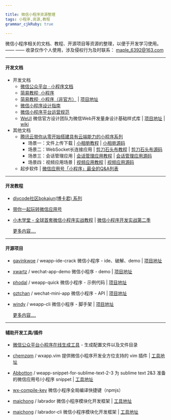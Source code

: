 ```yaml
---

title: 微信小程序资源整理
tags: 小程序,资源,教程
grammar_cjkRuby: true

---
```



微信小程序相关的文档、教程、开源项目等资源的整理，以便于开发学习使用。 —— —— 收录仅作个人使用，涉及侵权行为及时联系： maple_6392@163.com

---------
#### **开发文档**
- 开发文档
  - [微信公众平台 · 小程序文档][1] 
  - [简易教程· 小程序][2]
  - [简易教程· 小程序（非官方）][3] | [项目地址][4]
  - [微信小程序设计指南][5]
  - [微信小程序平台运营规范][6]
  - [WeUI][7] 微信官方设计团队为微信Web开发量身设计基础样式库 | [项目地址][8] | [wiki][9]
- 其他文档
  - [腾讯云带你从零开始搭建具有云端能力的小程序系列][10] 
    - 场景一：文件上传下载 | [小相册教程][11]  | [小相册源码][12]
    - 场景二：WebSocket长连接应用 | [剪刀石头布教程][13] | [剪刀石头布源码][14]
    - 场景三：会话管理应用 | [会话管理应用教程][15] | [会话管理应用源码][16]
    - 场景四：视频应用场景 | [视频应用教程][17] | [视频应用源码][18]
   - 起步软件 | [微信应用号「小程序」最全的Q&A列表][19]


----------


#### **开发教程**
 - [diycode社区bokajun(博卡君) 系列][20]
 - [带你一起玩转微信应用号][21]
 - [小木学堂 - 全球首套微信小程序实战教程][22] | [微信小程序开发实战第二季][23]
 
	[更多内容....][24]


----------


#### **开源项目**
 - [gavinkwoe][25] / weapp-ide-crack 微信小程序 - ide、破解、demo | [项目地址][26]
 - [xwartz][27] / wechat-app-demo 微信小程序 - demo | [项目地址][28]
 - [phodal][29] / weapp-quick 微信小程序 - 示例代码 | [项目地址][30]
 - [gztchan][31] / wechat-mini-app 微信小程序 - API | [项目地址][32]
 - [windy][33] / weapp-cli 微信小程序 - 脚手架 | [项目地址][34]
 
	[更多内容....][35]


----------

#### **辅助开发工具/插件**  
- [微信公众平台小程序在线生成工具][36] - 生成配置文件以及文件目录
- [chemzqm][37] / wxapp.vim 提供微信小程序开发全方位支持的 vim 插件 | [工具地址][38]
- [Abbotton][39] / weapp-snippet-for-sublime-text-2-3 为 sublime text 2&3 准备的微信应用号/小程序 snippet | [工具地址][40]
- [wx-compile-key][41] 微信小程序全局编译快捷键（npmjs）
- [maichong][42] / labrador 微信小程序模块化开发框架 |  [工具地址][43]
- [maichong][44]  / labrador-cli 微信小程序模块化开发框架 | [工具地址][45]


  [1]: https://mp.weixin.qq.com/wiki?t=resource/res_main&id=mp1474632113_xQVCl&token=&lang=zh_CN
  [2]: https://mp.weixin.qq.com/debug/wxadoc/dev/index.html
  [3]: http://wxopen.notedown.cn/
  [4]: https://github.com/Notedown-cn/wxopen
  [5]: https://mp.weixin.qq.com/debug/wxadoc/design/index.html
  [6]: http://wxopen.notedown.cn/product/
  [7]: https://weui.io/
  [8]: https://github.com/weui/weui
  [9]: https://github.com/weui/weui/wiki
  [10]: https://www.qcloud.com/act/event/yingyonghao.html
  [11]: https://www.qcloud.com/doc/product/448/6404
  [12]: https://github.com/CFETeam/weapp-demo-album
  [13]: https://www.qcloud.com/doc/product/448/6405
  [14]: https://github.com/CFETeam/weapp-demo-websocket
  [15]: https://www.qcloud.com/doc/product/448/6424
  [16]: https://github.com/CFETeam/weapp-demo-session
  [17]: https://www.qcloud.com/doc/product/448/6425
  [18]: https://github.com/CFETeam/weapp-demo-video
  [19]: http://mp.weixin.qq.com/s?__biz=MzA3NTUzNzMyMA==&mid=2668969899&idx=1&sn=2ec739e4f9e1612e98685e3eb60c3922&scene=1&srcid=0923DCrcNIP78Aehx4PgE95G#rd
  [20]: http://www.diycode.cc/bokajun/topics
  [21]: https://i5ting.github.io/stuq-wxapp
  [22]: http://www.xiaomuedu.com/article/326
  [23]: http://www.xiaomuedu.com/article/328
  [24]: WeApp_Tutorial.md
  [25]: https://github.com/gavinkwoe
  [26]: https://github.com/gavinkwoe/weapp-ide-crack
  [27]: https://github.com/xwartz
  [28]: https://github.com/xwartz/wechat-app-demo
  [29]: https://github.com/phodal
  [30]: https://github.com/phodal/weapp-quick
  [31]: https://github.com/gztchan
  [32]: https://github.com/gztchan/wechat-mini-app
  [33]: https://github.com/windy
  [34]: https://github.com/windy/weapp-cli
  [35]: WeApp_OpenCode.md
  [36]: https://weapptool.com/
  [37]: https://github.com/chemzqm
  [38]: https://github.com/chemzqm/wxapp.vim
  [39]: https://github.com/Abbotton
  [40]: https://github.com/Abbotton/weapp-snippet-for-sublime-text-2-3
  [41]: https://www.npmjs.com/package/wx-compile-key
  [42]: https://github.com/maichong
  [43]: https://github.com/maichong/labrador
  [44]: https://github.com/maichong
  [45]: https://github.com/maichong/labrador-cli